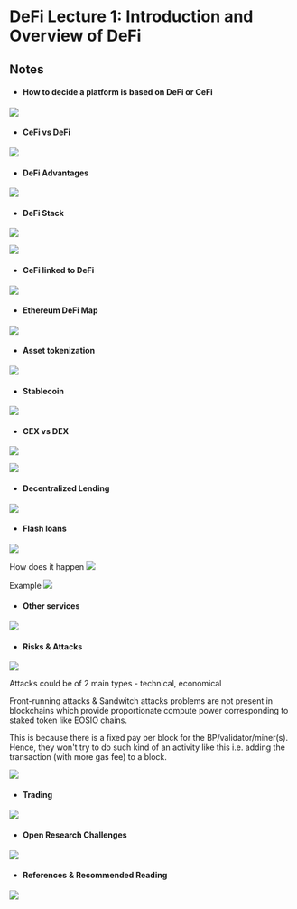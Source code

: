 # DeFi Lecture 1: Introduction and Overview of DeFi

## Notes

* #### How to decide a platform is based on DeFi or CeFi

![](../../../img/DeFi%20Lecture%201_%20Introduction%20and%20Overview%20of%20DeFi%207-32%20screenshot_1.png)

* #### CeFi vs DeFi

![](../../../img/DeFi%20Lecture%201_%20Introduction%20and%20Overview%20of%20DeFi%209-37%20screenshot.png)

* #### DeFi Advantages

![](../../../img/DeFi%20Lecture%201_%20Introduction%20and%20Overview%20of%20DeFi%2012-38%20screenshot.png)

* #### DeFi Stack

![](../../../img/DeFi%20Lecture%201_%20Introduction%20and%20Overview%20of%20DeFi%2016-14%20screenshot.png)

![](../../../img/DeFi%20Lecture%201_%20Introduction%20and%20Overview%20of%20DeFi%2019-13%20screenshot.png)

* #### CeFi linked to DeFi
![](../../../img/DeFi%20Lecture%201_%20Introduction%20and%20Overview%20of%20DeFi%2019-50%20screenshot.png)

* #### Ethereum DeFi Map
![](../../../img/DeFi%20Lecture%201_%20Introduction%20and%20Overview%20of%20DeFi%2020-27%20screenshot.png)

* #### Asset tokenization
![](../../../img/DeFi%20Lecture%201_%20Introduction%20and%20Overview%20of%20DeFi%2021-24%20screenshot.png)

* #### Stablecoin
![](../../../img/DeFi%20Lecture%201_%20Introduction%20and%20Overview%20of%20DeFi%2023-1%20screenshot.png)

* #### CEX vs DEX
![](../../../img/DeFi%20Lecture%201_%20Introduction%20and%20Overview%20of%20DeFi%2025-49%20screenshot.png)

![](../../../img/DeFi%20Lecture%201_%20Introduction%20and%20Overview%20of%20DeFi%2027-0%20screenshot.png)

* #### Decentralized Lending
![](../../../img/DeFi%20Lecture%201_%20Introduction%20and%20Overview%20of%20DeFi%2030-27%20screenshot.png)

* #### Flash loans
![](../../../img/DeFi%20Lecture%201_%20Introduction%20and%20Overview%20of%20DeFi%2031-9%20screenshot.png)

How does it happen
![](../../../img/DeFi%20Lecture%201_%20Introduction%20and%20Overview%20of%20DeFi%2031-27%20screenshot.png)

Example
![](../../../img/DeFi%20Lecture%201_%20Introduction%20and%20Overview%20of%20DeFi%2032-42%20screenshot.png)

* #### Other services
![](../../../img/DeFi%20Lecture%201_%20Introduction%20and%20Overview%20of%20DeFi%2035-37%20screenshot.png)

* #### Risks & Attacks
![](../../../img/DeFi%20Lecture%201_%20Introduction%20and%20Overview%20of%20DeFi%2036-49%20screenshot.png)

Attacks could be of 2 main types - technical, economical

Front-running attacks & Sandwitch attacks problems are not present in blockchains which provide proportionate compute power corresponding to staked token like EOSIO chains.

This is because there is a fixed pay per block for the BP/validator/miner(s). Hence, they won't try to do such kind of an activity like this i.e. adding the transaction (with more gas fee) to a block.

![](../../../img/DeFi%20Lecture%201_%20Introduction%20and%20Overview%20of%20DeFi%2039-41%20screenshot.png)

* #### Trading
![](../../../img/DeFi%20Lecture%201_%20Introduction%20and%20Overview%20of%20DeFi%2043-21%20screenshot.png)

* #### Open Research Challenges
![](../../../img/DeFi%20Lecture%201_%20Introduction%20and%20Overview%20of%20DeFi%2046-13%20screenshot.png)

* #### References & Recommended Reading
![](../../../img/DeFi%20Lecture%201_%20Introduction%20and%20Overview%20of%20DeFi%2049-24%20screenshot.png)